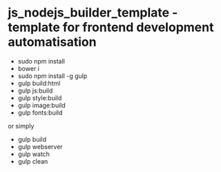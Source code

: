 # js_nodejs_builder_template - template for frontend development automatisation

* sudo npm install
* bower i
* sudo npm install -g gulp
* gulp build:html
* gulp js:build
* gulp style:build
* gulp image:build
* gulp fonts:build

or simply
* gulp build
* gulp webserver
* gulp watch
* gulp clean
